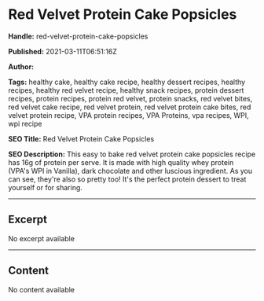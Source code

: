 # Red Velvet Protein Cake Popsicles

**Handle:** red-velvet-protein-cake-popsicles

**Published:** 2021-03-11T06:51:16Z

**Author:**  

**Tags:** healthy cake, healthy cake recipe, healthy dessert recipes, healthy recipes, healthy red velvet recipe, healthy snack recipes, protein dessert recipes, protein recipes, protein red velvet, protein snacks, red velvet bites, red velvet cake recipe, red velvet protein, red velvet protein cake bites, red velvet protein recipe, VPA protein recipes, VPA Proteins, vpa recipes, WPI, wpi recipe

**SEO Title:** Red Velvet Protein Cake Popsicles

**SEO Description:** This easy to bake red velvet protein cake popsicles recipe has 16g of protein per serve. It is made with high quality whey protein (VPA's WPI in Vanilla), dark chocolate and other luscious ingredient. As you can see, they're also so pretty too! It's the perfect protein dessert to treat yourself or for sharing.

---

## Excerpt

No excerpt available

---

## Content

No content available

